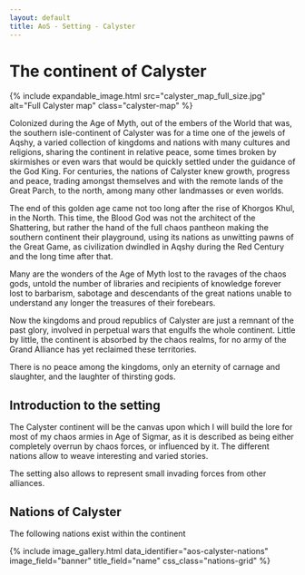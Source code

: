 ```yaml
---
layout: default
title: AoS - Setting - Calyster
---
```

# The continent of Calyster

{% include expandable_image.html src="calyster_map_full_size.jpg" alt="Full Calyster map" class="calyster-map"  %}

Colonized during the Age of Myth, out of the embers of the World that was, the southern isle-continent of Calyster was for a time one of the jewels of Aqshy, a varied collection of kingdoms and nations with many cultures and religions, sharing the continent in relative peace, some times broken by skirmishes or even wars that would be quickly settled under the guidance of the God King. For centuries, the nations of Calyster knew growth, progress and peace, trading amongst themselves and with the remote lands of the Great Parch, to the north, among many other landmasses or even worlds.

The end of this golden age came not too long after the rise of Khorgos Khul, in the North. This time, the Blood God was not the architect of the Shattering, but rather the hand of the full chaos pantheon making the southern continent their playground, using its nations as unwitting pawns of the Great Game, as civilization dwindled in Aqshy during the Red Century and the long time after that.

Many are the wonders of the Age of Myth lost to the ravages of the chaos gods, untold the number of libraries and recipients of knowledge forever lost to barbarism, sabotage and descendants of the great nations unable to understand any longer the treasures of their forebears.

Now the kingdoms and proud republics of Calyster are just a remnant of the past glory, involved in perpetual wars that engulfs the whole continent. Little by little, the continent is absorbed by the chaos realms, for no army of the Grand Alliance has yet reclaimed these territories. 

There is no peace among the kingdoms, only an eternity of carnage and slaughter, and the laughter of thirsting gods.

## Introduction to the setting

The Calyster continent will be the canvas upon which I will build the lore for most of my chaos armies in Age of Sigmar, as it is described as being either completely overrun by chaos forces, or influenced by it. The different nations allow to weave interesting and varied stories.

The setting also allows to represent small invading forces from other alliances.

## Nations of Calyster

The following nations exist within the continent

{% include image_gallery.html data_identifier="aos-calyster-nations" image_field="banner" title_field="name" css_class="nations-grid" %}

